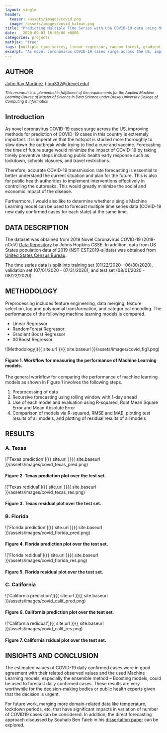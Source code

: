 ```yaml
---
layout: single
header:
  teaser: /assets/images/covid.png 
  image: /assets/images/covid_kalman.png
title: "Predicting Multiple Time Series with USA COVID-19 data using Machine Learning models"
date:   2020-09-03 16:50:00 +0800
categories: projects
mathjax: "true"
tags: [multiple time series, linear regressor, random forest, gradient boosting, XGBoost]
excerpt: "As novel coronavirus COVID-19 cases surge across the US, improving methods for prediction of COVID-19 cases in this country is extremely important."
---
```


## AUTHOR
[John Ray Martinez](https://jraymartinez.github.io/) (jbm332@drexel.edu)

<sub> *This research is implemented in fulfillment of the requirements for the Applied Machine Learning Course of Master of Science in Data Science under Drexel University College of Computing & Informatics* </sub>

## Introduction

As novel coronavirus COVID-19 cases surge across the US, improving methods for prediction of COVID-19 cases in this country is extremely important. It is imperative that the hotspot is studied more thoroughly to slow down the outbreak while trying to find a cure and vaccine. Forecasting the time of future surge would minimize the impact of COVID-19 by taking timely preventive steps including public health early response such as lockdown, schools closures, and travel restrictions.

Therefore, accurate COVID-19 transmission rate forecasting is essential to better understand the current situation and plan for the future. This is also for public health authorities to implement interventions effectively in controlling the outbreaks. This would greatly minimize the social and economic impact of the disease.

Furthermore, I would also like to determine whether a single Machine Learning model can be used to forecast multiple time series data (COVID-19 new daily confirmed cases for each state) at the same time. 

## DATA DESCRIPTION

The dataset was obtained from 2019 Novel Coronavirus COVID-19 (2019-nCoV) [Data Repository](https://github.com/CSSEGISandData/COVID-19) by Johns Hopkins CSSE. In addition, data from US States population data of 2019 (NST-EST2019-alldata) was obtained from [United States Census Bureau](https://www.census.gov/data/tables/time-series/demo/popest/2010s-state-total.html). 

The time series data is split into training set (01/22/2020 - 06/30/2020), validation set (07/01/2020 - 07/31/2020), and test set (08/01/2020 - 08/22/2020). 


## METHODOLOGY

Preprocessing includes feature engineering, data merging, feature selection, log and polynomial transformation, and categorical encoding. The performance of the following machine learning models is compared. 

- Linear Regressor
- RandomForest Regressor
- Gradient Boost Regressor
- XGBoost Regressor

![Methodology]({{ site.url }}{{ site.baseurl }}/assets/images/covid_fig1.png)
#### Figure 1. Workflow for measuring the performance of Machine Learning models.

The general workflow for comparing the performance of machine learning models as shown in Figure 1 involves the following steps. 

1. Preprocessing of data
2. Recursive forecasting using rolling window with 1-day ahead
3. Use of each model and evaluation using R-squared, Root Mean Square Error and Mean Absolute Error
4. Comparison of models via R-squared, RMSE and MAE, plotting test results of all models, and plotting of residual results of all models


## RESULTS

### A. **Texas**  

!['Texas prediction']({{ site.url }}{{ site.baseurl }}/assets/images/covid_texas_pred.png)
#### Figure 2. Texas prediction plot over the test set. 

!['Texas redidual']({{ site.url }}{{ site.baseurl }}/assets/images/covid_texas_res.png)
#### Figure 3. Texas residual plot over the test set. 

### B. **Florida** 

!['Florida prediction']({{ site.url }}{{ site.baseurl }}/assets/images/covid_florida_pred.png)
#### Figure 4. Florida prediction plot over the test set. 

!['Florida redidual']({{ site.url }}{{ site.baseurl }}/assets/images/covid_florida_res.png)
#### Figure 5. Florida residual plot over the test set. 

### C. **California**

!['California prediction']({{ site.url }}{{ site.baseurl }}/assets/images/covid_calif_pred.png)
#### Figure 6. California prediction plot over the test set.  

!['California redidual']({{ site.url }}{{ site.baseurl }}/assets/images/covid_calif_res.png)
#### Figure 7. California rsidual plot over the test set.  


## INSIGHTS AND CONCLUSION

The estimated values of COVID-19 daily confirmed cases were in good agreement with their related observed values and the used Machine Learning models, especially the ensemble method – Boosting models, could be used to forecast daily confirmed cases. These results are very worthwhile for the decision-making bodies or public health experts given that the decision is urgent.

For future work, merging more domain-related data like temperature, lockdown periods, etc, that have significant impacts in variation of number of COVID19 cases can be considered. In addition, the direct forecasting approach discussed by Souhaib Ben Taieb in his [dissertation paper](https://souhaib-bentaieb.com/papers/2014_phd.pdf) can be explored.
